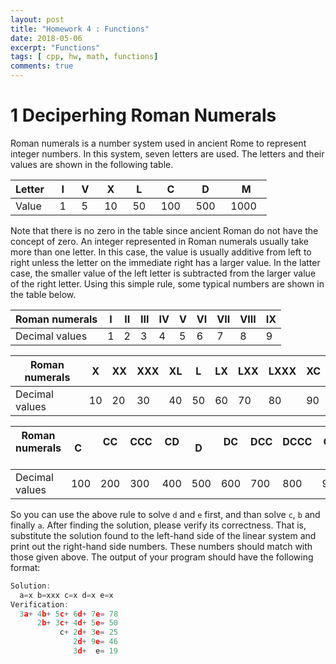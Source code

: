 ```yaml
---
layout: post
title: "Homework 4 : Functions"
date: 2018-05-06
excerpt: "Functions"
tags: [ cpp, hw, math, functions]
comments: true
---
```


# 1     Deciperhing Roman Numerals
Roman numerals is a number system used in ancient Rome to represent integer numbers. In this system, seven letters are used. The letters and their values are shown in the following table.

|Letter   |I   |V   |X   |L   |C   |D   |M  |
|---|---|---|---|---|---|---|---|
|Value   |1   |5   |10   |50   |100   |500   |1000   |

Note that there is no zero in the table since ancient Roman do not have the concept of zero. An integer represented in Roman numerals usually take more than one letter. In this case, the value is usually additive from left to right unless the letter on the immediate right has a larger value. In the latter case, the smaller value of the left letter is subtracted from the larger value of the right letter. Using this simple rule, some typical numbers are shown in the table below. 

|Roman numerals   |I   |II   |III   |IV   |V   |VI   |VII   |VIII   |IX   |
|---|---|---|---|---|---|---|---|---|---|
|Decimal values   |1   |2   |3   |4   |5   |6   |7   |8   |9   |

|Roman numerals   |X   |XX   |XXX   |XL   |L   |LX   |LXX   |LXXX   |XC   |
|---|---|---|---|---|---|---|---|---|---|
|Decimal values   |10   |20   |30   |40   |50   |60   |70   |80   |90   |

|Roman numerals   |C   |CC   |CCC   |CD   |D   |DC   |DCC   |DCCC   |CM   |
|---|---|---|---|---|---|---|---|---|---|
|Decimal values   |100   |200   |300   |400   |500   |600   |700   |800   |900   |


So you can use the above rule to solve `d` and `e` first, and than solve `c`, `b` and finally `a`. After finding the solution, please verify its correctness. That is, substitute the solution found to the left-hand side of the linear system and print out the right-hand side numbers. These numbers should match with those given above. The output of your program should have the following format:
```c
Solution:
  a=x b=xxx c=x d=x e=x
Verification:
  3a+ 4b+ 5c+ 6d+ 7e= 78
      2b+ 3c+ 4d+ 5e= 50
           c+ 2d+ 3e= 25
              2d+ 9e= 46
              3d+  e= 19
```
